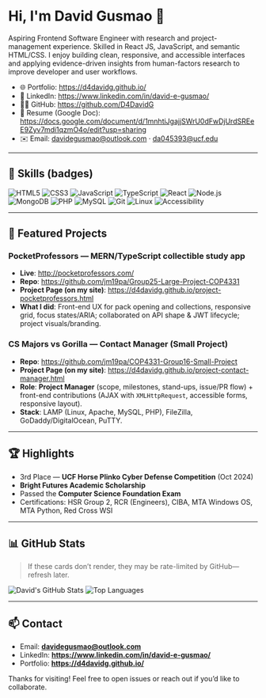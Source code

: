 # Hi, I'm David Gusmao 👋

Aspiring Frontend Software Engineer with research and project-management experience. Skilled in React JS, JavaScript, and semantic HTML/CSS. I enjoy building clean, responsive, and accessible interfaces and applying evidence-driven insights from human-factors research to improve developer and user workflows. 

- 🌐 Portfolio: https://d4davidg.github.io/
- 💼 LinkedIn: https://www.linkedin.com/in/david-e-gusmao/
- 🧑‍💻 GitHub: https://github.com/D4DavidG
- 📄 Resume (Google Doc): https://docs.google.com/document/d/1mnhtiJgajjSWrU0dFwDjUrdSREeE9Zyv7mdi1qzmO4o/edit?usp=sharing
- ✉️ Email: davidegusmao@outlook.com · da045393@ucf.edu

---

## 🧰 Skills (badges)

![HTML5](https://img.shields.io/badge/HTML5-E34F26?logo=html5&logoColor=white)
![CSS3](https://img.shields.io/badge/CSS3-1572B6?logo=css3&logoColor=white)
![JavaScript](https://img.shields.io/badge/JavaScript-F7DF1E?logo=javascript&logoColor=black)
![TypeScript](https://img.shields.io/badge/TypeScript-3178C6?logo=typescript&logoColor=white)
![React](https://img.shields.io/badge/React-61DAFB?logo=react&logoColor=black)
![Node.js](https://img.shields.io/badge/Node.js-339933?logo=node.js&logoColor=white)
![MongoDB](https://img.shields.io/badge/MongoDB-47A248?logo=mongodb&logoColor=white)
![PHP](https://img.shields.io/badge/PHP-777BB4?logo=php&logoColor=white)
![MySQL](https://img.shields.io/badge/MySQL-4479A1?logo=mysql&logoColor=white)
![Git](https://img.shields.io/badge/Git-F05032?logo=git&logoColor=white)
![Linux](https://img.shields.io/badge/Linux-FCC624?logo=linux&logoColor=black)
![Accessibility](https://img.shields.io/badge/Accessibility-A11y-000000)

---

## 📌 Featured Projects

### PocketProfessors — MERN/TypeScript collectible study app
- **Live**: http://pocketprofessors.com/  
- **Repo**: https://github.com/jm19pa/Group25-Large-Project-COP4331  
- **Project Page (on my site)**: https://d4davidg.github.io/project-pocketprofessors.html  
- **What I did**: Front-end UX for pack opening and collections, responsive grid, focus states/ARIA; collaborated on API shape & JWT lifecycle; project visuals/branding.

### CS Majors vs Gorilla — Contact Manager (Small Project)
- **Repo**: https://github.com/jm19pa/COP4331-Group16-Small-Project  
- **Project Page (on my site)**: https://d4davidg.github.io/project-contact-manager.html  
- **Role**: **Project Manager** (scope, milestones, stand-ups, issue/PR flow) + front-end contributions (AJAX with `XMLHttpRequest`, accessible forms, responsive layout).  
- **Stack**: LAMP (Linux, Apache, MySQL, PHP), FileZilla, GoDaddy/DigitalOcean, PuTTY.

---

## 🏆 Highlights

- 3rd Place — **UCF Horse Plinko Cyber Defense Competition** (Oct 2024)  
- **Bright Futures Academic Scholarship**  
- Passed the **Computer Science Foundation Exam**  
- Certifications: HSR Group 2, RCR (Engineers), CIBA, MTA Windows OS, MTA Python, Red Cross WSI

---

## 📊 GitHub Stats

> If these cards don’t render, they may be rate-limited by GitHub—refresh later.

![David's GitHub Stats](https://github-readme-stats.vercel.app/api?username=D4DavidG&show_icons=true&hide_rank=false)
![Top Languages](https://github-readme-stats.vercel.app/api/top-langs/?username=D4DavidG&layout=compact)

---

## 📫 Contact

- Email: **davidegusmao@outlook.com**  
- LinkedIn: **https://www.linkedin.com/in/david-e-gusmao/**  
- Portfolio: **https://d4davidg.github.io/**

Thanks for visiting! Feel free to open issues or reach out if you’d like to collaborate.
